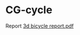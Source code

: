 # CG-cycle
Report
[3d bicycle report.pdf](https://github.com/Vinuthads/CG-cycle/files/9194873/3d.bicycle.report.pdf)

